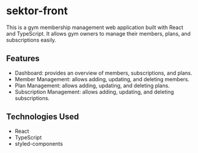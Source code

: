 # sektor-front
This is a gym membership management web application built with React and TypeScript. It allows gym owners to manage their members, plans, and subscriptions easily.

## Features
- Dashboard: provides an overview of members, subscriptions, and plans.
- Member Management: allows adding, updating, and deleting members.
- Plan Management: allows adding, updating, and deleting plans.
- Subscription Management: allows adding, updating, and deleting subscriptions.

## Technologies Used
- React
- TypeScript
- styled-components